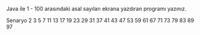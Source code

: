 Java ile 1 - 100 arasındaki asal sayıları ekrana yazdıran programı yazınız.

Senaryo
2 3 5 7 11 13 17 19 23 29 31 37 41 43 47 53 59 61 67 71 73 79 83 89 97
